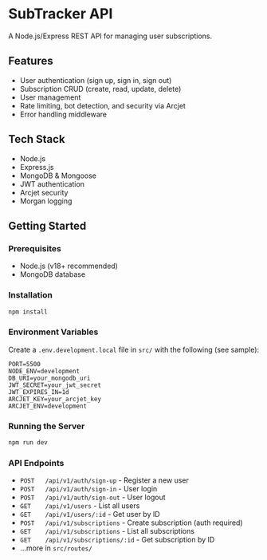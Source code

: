 # SubTracker API

A Node.js/Express REST API for managing user subscriptions.

## Features

- User authentication (sign up, sign in, sign out)
- Subscription CRUD (create, read, update, delete)
- User management
- Rate limiting, bot detection, and security via Arcjet
- Error handling middleware

## Tech Stack

- Node.js
- Express.js
- MongoDB & Mongoose
- JWT authentication
- Arcjet security
- Morgan logging

## Getting Started

### Prerequisites

- Node.js (v18+ recommended)
- MongoDB database

### Installation

```bash
npm install
```

### Environment Variables

Create a `.env.development.local` file in `src/` with the following (see sample):

```
PORT=5500
NODE_ENV=development
DB_URI=your_mongodb_uri
JWT_SECRET=your_jwt_secret
JWT_EXPIRES_IN=1d
ARCJET_KEY=your_arcjet_key
ARCJET_ENV=development
```

### Running the Server

```bash
npm run dev
```

### API Endpoints

- `POST   /api/v1/auth/sign-up` - Register a new user
- `POST   /api/v1/auth/sign-in` - User login
- `POST   /api/v1/auth/sign-out` - User logout
- `GET    /api/v1/users` - List all users
- `GET    /api/v1/users/:id` - Get user by ID
- `POST   /api/v1/subscriptions` - Create subscription (auth required)
- `GET    /api/v1/subscriptions` - List all subscriptions
- `GET    /api/v1/subscriptions/:id` - Get subscription by ID
- ...more in `src/routes/`
